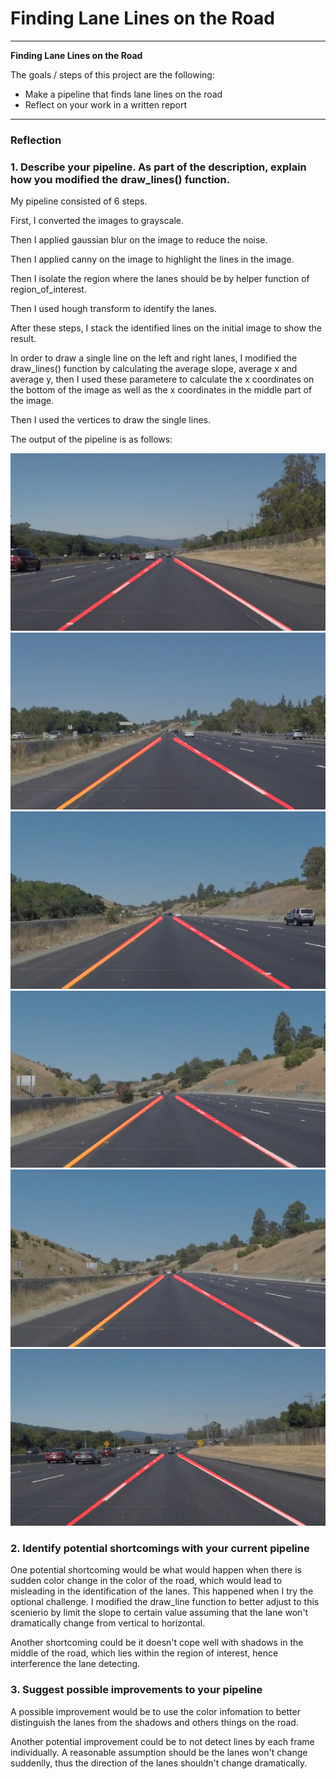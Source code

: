 # **Finding Lane Lines on the Road** 


---

**Finding Lane Lines on the Road**

The goals / steps of this project are the following:
* Make a pipeline that finds lane lines on the road
* Reflect on your work in a written report


[//]: # (Image References)

[image1]: ./examples/grayscale.jpg "Grayscale"

---

### Reflection

### 1. Describe your pipeline. As part of the description, explain how you modified the draw_lines() function.

My pipeline consisted of 6 steps. 

First, I converted the images to grayscale.

Then I  applied gaussian blur on the image to reduce the noise.

Then I applied canny on the image to highlight the lines in the image. 

Then I isolate the region where the lanes should be by helper function of region_of_interest. 

Then I used hough transform to identify the lanes.  

After these steps, I stack the identified lines on the initial image to show the result.

In order to draw a single line on the left and right lanes, I modified the draw_lines() function by calculating the average slope, average x and average y, then I used these parametere to calculate the x coordinates on the bottom of the image as well as the x coordinates in the middle part of the image.

Then I used the vertices to draw the single lines.

The output of the pipeline is as follows: 

![alt text](test_images_output/solidWhiteRight_fl.jpg "solidWhiteRight")
![alt text](test_images_output/solidYellowLeft_fl.jpg "solidYellowLeft")
![alt text](test_images_output/solidYellowCurve_fl.jpg "solidYellowCurve")
![alt text](test_images_output/solidYellowCurve2_fl.jpg "solidYellowCurve2")
![alt text](test_images_output/whiteCarLaneSwitch_fl.jpg "whiteCarLaneSwitch")
![alt text](test_images_output/solidWhiteCurve_fl.jpg "solidWhiteCurve")


### 2. Identify potential shortcomings with your current pipeline


One potential shortcoming would be what would happen when there is sudden color change in the color of the road, which would lead to misleading in the identification of the lanes. This happened when I try the optional challenge. I modified the draw_line function to better adjust to this scenierio by limit the slope to certain value assuming that the lane won't dramatically change from vertical to horizontal. 

Another shortcoming could be it doesn't cope well with shadows in the middle of the road, which lies within the region of interest, hence interference the lane detecting. 

### 3. Suggest possible improvements to your pipeline

A possible improvement would be to use the color infomation to better distinguish the lanes from the shadows and others things on the road.

Another potential improvement could be to not detect lines by each frame individually. A reasonable assumption should be the lanes won't change suddenlly, thus the direction of the lanes shouldn't change dramatically.
